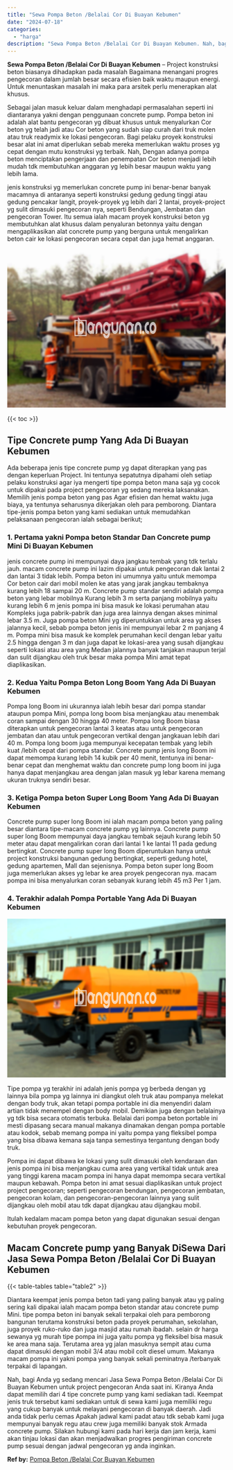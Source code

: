 ```yaml
---
title: "Sewa Pompa Beton /Belalai Cor Di Buayan Kebumen"
date: "2024-07-18"
categories: 
  - "harga"
description: "Sewa Pompa Beton /Belalai Cor Di Buayan Kebumen. Nah, bagi Anda yg sedang mencari Jasa Sewa Pompa Beton /Belalai Cor Di Buayan Kebumen untuk project pengecor..."
---
```


**Sewa Pompa Beton /Belalai Cor Di Buayan Kebumen** – Project konstruksi beton biasanya dihadapkan pada masalah Bagaimana menangani progres pengecoran dalam jumlah besar secara efisien baik waktu maupun energi. Untuk menuntaskan masalah ini maka para arsitek perlu menerapkan alat khusus.

Sebagai jalan masuk keluar dalam menghadapi permasalahan seperti ini diantaranya yakni dengan penggunaan concrete pump. Pompa beton ini adalah alat bantu pengecoran yg dibuat khusus untuk menyalurkan Cor beton yg telah jadi atau Cor beton yang sudah siap curah dari truk molen atau truk readymix ke lokasi pengecoran. Bagi pelaku proyek konstruksi besar alat ini amat diperlukan sebab mereka memerlukan waktu proses yg cepat dengan mutu konstruksi yg terbaik. Nah, Dengan adanya pompa beton menciptakan pengerjaan dan penempatan Cor beton menjadi lebih mudah tdk membutuhkan anggaran yg lebih besar maupun waktu yang lebih lama.

jenis konstruksi yg memerlukan concrete pump ini benar-benar banyak macamnya di antaranya seperti konstruksi gedung gedung tinggi atau gedung pencakar langit, proyek-proyek yg lebih dari 2 lantai, proyek-project yg sulit dimasuki pengecoran nya, seperti Bendungan, Jembatan dan pengecoran Tower. Itu semua ialah macam proyek konstruksi beton yg membutuhkan alat khusus dalam penyaluran betonnya yaitu dengan mengaplikasikan alat concrete pump yang berguna untuk mengalirkan beton cair ke lokasi pengecoran secara cepat dan juga hemat anggaran.

![Sewa Pompa Beton /Belalai Cor Di Buayan Kebumen](/images/sewa-concrete-pump-37.png)

{{< toc >}}

## Tipe Concrete pump Yang Ada Di Buayan Kebumen

Ada beberapa jenis tipe concrete pump yg dapat diterapkan yang pas dengan keperluan Project. Ini tentunya sepatutnya dipahami oleh setiap pelaku konstruksi agar iya mengerti tipe pompa beton mana saja yg cocok untuk dipakai pada project pengecoran yg sedang mereka laksanakan. Memilih jenis pompa beton yang pas Agar efisien dan hemat waktu juga biaya, ya tentunya seharusnya dikerjakan oleh para pemborong. Diantara tipe-jenis pompa beton yang kami sediakan untuk memudahkan pelaksanaan pengecoran ialah sebagai berikut;

### 1\. Pertama yakni Pompa beton Standar Dan Concrete pump Mini Di Buayan Kebumen

jenis concrete pump ini mempunyai daya jangkau tembak yang tdk terlalu jauh. macam concrete pump ini lazim dipakai untuk pengecoran dak lantai 2 dan lantai 3 tidak lebih. Pompa beton ini umumnya yaitu untuk memompa Cor beton cair dari mobil molen ke atas yang jarak jangkau tembaknya kurang lebih 18 sampai 20 m. Concrete pump standar sendiri adalah pompa beton yang lebar mobilnya Kurang lebih 3 m serta panjang mobilnya yaitu kurang lebih 6 m jenis pompa ini bisa masuk ke lokasi perumahan atau Kompleks juga pabrik-pabrik dan juga area lainnya dengan akses minimal lebar 3.5 m. Juga pompa beton Mini yg diperuntukkan untuk area yg akses jalannya kecil, sebab pompa beton jenis ini mempunyai lebar 2 m panjang 4 m. Pompa mini bisa masuk ke komplek perumahan kecil dengan lebar yaitu 2.5 hingga dengan 3 m dan juga dapat ke lokasi-area yang susah dijangkau seperti lokasi atau area yang Medan jalannya banyak tanjakan maupun terjal dan sulit dijangkau oleh truk besar maka pompa Mini amat tepat diaplikasikan.

### 2\. Kedua Yaitu Pompa Beton Long Boom Yang Ada Di Buayan Kebumen

Pompa long Boom ini ukurannya ialah lebih besar dari pompa standar ataupun pompa Mini, pompa long boom bisa menjangkau atau menembak coran sampai dengan 30 hingga 40 meter. Pompa long Boom biasa diterapkan untuk pengecoran lantai 3 keatas atau untuk pengecoran jembatan dan atau untuk pengecoran vertikal dengan jangkauan lebih dari 40 m. Pompa long boom juga mempunyai kecepatan tembak yang lebih kuat /lebih cepat dari pompa standar. Concrete pump jenis long Boom ini dapat memompa kurang lebih 14 kubik per 40 menit, tentunya ini benar-benar cepat dan menghemat waktu dan concrete pump long boom ini juga hanya dapat menjangkau area dengan jalan masuk yg lebar karena memang ukuran truknya sendiri besar.

### 3\. Ketiga Pompa beton Super Long Boom Yang Ada Di Buayan Kebumen

Concrete pump super long Boom ini ialah macam pompa beton yang paling besar diantara tipe-macam concrete pump yg lainnya. Concrete pump super long Boom mempunyai daya jangkau tembak sejauh kurang lebih 50 meter atau dapat mengalirkan coran dari lantai 1 ke lantai 11 pada gedung bertingkat. Concrete pump super long Boom diperuntukan hanya untuk project konstruksi bangunan gedung bertingkat, seperti gedung hotel, gedung apartemen, Mall dan sejenisnya. Pompa beton super long Boom juga memerlukan akses yg lebar ke area proyek pengecoran nya. macam pompa ini bisa menyalurkan coran sebanyak kurang lebih 45 m3 Per 1 jam.

### 4\. Terakhir adalah Pompa Portable Yang Ada Di Buayan Kebumen

![Sewa Pompa Beton /Belalai Cor Di Buayan Kebumen](/images/sewa-concrete-pump-07.png)

Tipe pompa yg terakhir ini adalah jenis pompa yg berbeda dengan yg lainnya bila pompa yg lainnya ini diangkut oleh truk atau pompanya melekat dengan body truk, akan tetapi pompa portable ini dia menyendiri dalam artian tidak menempel dengan body mobil. Demikian juga dengan belalainya yg tdk bisa secara otomatis terbuka. Belalai dari pompa beton portable ini mesti dipasang secara manual makanya dinamakan dengan pompa portable atau kodok, sebab memang pompa ini yaitu pompa yang fleksibel pompa yang bisa dibawa kemana saja tanpa semestinya tergantung dengan body truk.

Pompa ini dapat dibawa ke lokasi yang sulit dimasuki oleh kendaraan dan jenis pompa ini bisa menjangkau cuma area yang vertikal tidak untuk area yang tinggi karena macam pompa ini hanya dapat memompa secara vertikal maupun kebawah. Pompa beton ini amat sesuai diaplikasikan untuk project project pengecoran; seperti pengecoran bendungan, pengecoran jembatan, pengecoran kolam, dan pengecoran-pengecoran lainnya yang sulit dijangkau oleh mobil atau tdk dapat dijangkau atau dijangkau mobil.

Itulah kedalam macam pompa beton yang dapat digunakan sesuai dengan kebutuhan proyek pengecoran.

## Macam Concrete pump yang Banyak DiSewa Dari Jasa Sewa Pompa Beton /Belalai Cor Di Buayan Kebumen

{{< table-tables table="table2" >}}

Diantara keempat jenis pompa beton tadi yang paling banyak atau yg paling sering kali dipakai ialah macam pompa beton standar atau concrete pump Mini. tipe pompa beton ini banyak sekali terpakai oleh para pemborong bangunan terutama konstruksi beton pada proyek perumahan, sekolahan, juga proyek ruko-ruko dan juga masjid atau rumah ibadah. selain dr harga sewanya yg murah tipe pompa ini juga yaitu pompa yg fleksibel bisa masuk ke area mana saja. Terutama area yg jalan masuknya sempit atau cuma dapat dimasuki dengan mobil 3/4 atau mobil colt diesel umum. Makanya macam pompa ini yakni pompa yang banyak sekali peminatnya /terbanyak terpakai di lapangan.

Nah, bagi Anda yg sedang mencari Jasa Sewa Pompa Beton /Belalai Cor Di Buayan Kebumen untuk project pengecoran Anda saat ini. Kiranya Anda dapat memilih dari 4 tipe concrete pump yang kami sediakan tadi. Keempat jenis truk tersebut kami sediakan untuk di sewa kami juga memiliki regu yang cukup banyak untuk melayani pengecoran di banyak daerah. Jadi anda tidak perlu cemas Apakah jadwal kami padat atau tdk sebab kami juga mempunyai banyak regu atau crew juga memiliki banyak stok Armada concrete pump. Silakan hubungi kami pada hari kerja dan jam kerja, kami akan tinjau lokasi dan akan menjadwalkan progres pengiriman concrete pump sesuai dengan jadwal pengecoran yg anda inginkan.

**Ref by:** [Pompa Beton /Belalai Cor Buayan Kebumen](https://id.wikipedia.org/wiki/Pompa)
